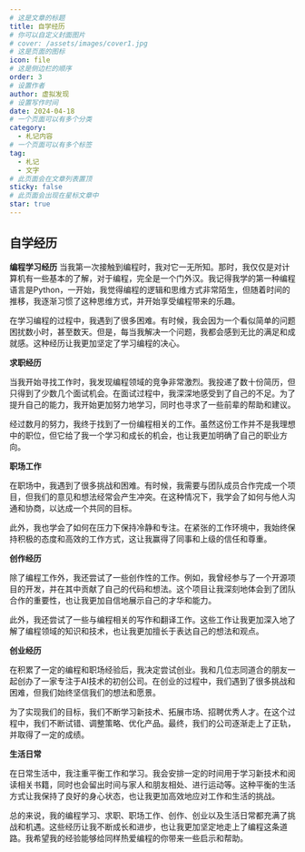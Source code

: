 ```yaml
---
# 这是文章的标题
title: 自学经历
# 你可以自定义封面图片
# cover: /assets/images/cover1.jpg
# 这是页面的图标
icon: file
# 这是侧边栏的顺序
order: 3
# 设置作者
author: 虚拟发现
# 设置写作时间
date: 2024-04-18
# 一个页面可以有多个分类
category:
  - 札记内容
# 一个页面可以有多个标签
tag:
  - 札记
  - 文字
# 此页面会在文章列表置顶
sticky: false
# 此页面会出现在星标文章中
star: true
---
```




<!-- more -->

## 自学经历
**编程学习经历**
当我第一次接触到编程时，我对它一无所知。那时，我仅仅是对计算机有一些基本的了解，对于编程，完全是一个门外汉。我记得我学的第一种编程语言是Python，一开始，我觉得编程的逻辑和思维方式非常陌生，但随着时间的推移，我逐渐习惯了这种思维方式，并开始享受编程带来的乐趣。

在学习编程的过程中，我遇到了很多困难。有时候，我会因为一个看似简单的问题困扰数小时，甚至数天。但是，每当我解决一个问题，我都会感到无比的满足和成就感。这种经历让我更加坚定了学习编程的决心。

**求职经历**

当我开始寻找工作时，我发现编程领域的竞争非常激烈。我投递了数十份简历，但只得到了少数几个面试机会。在面试过程中，我深深地感受到了自己的不足。为了提升自己的能力，我开始更加努力地学习，同时也寻求了一些前辈的帮助和建议。

经过数月的努力，我终于找到了一份编程相关的工作。虽然这份工作并不是我理想中的职位，但它给了我一个学习和成长的机会，也让我更加明确了自己的职业方向。

**职场工作**

在职场中，我遇到了很多挑战和困难。有时候，我需要与团队成员合作完成一个项目，但我们的意见和想法经常会产生冲突。在这种情况下，我学会了如何与他人沟通和协商，以达成一个共同的目标。

此外，我也学会了如何在压力下保持冷静和专注。在紧张的工作环境中，我始终保持积极的态度和高效的工作方式，这让我赢得了同事和上级的信任和尊重。

**创作经历**

除了编程工作外，我还尝试了一些创作性的工作。例如，我曾经参与了一个开源项目的开发，并在其中贡献了自己的代码和想法。这个项目让我深刻地体会到了团队合作的重要性，也让我更加自信地展示自己的才华和能力。

此外，我还尝试了一些与编程相关的写作和翻译工作。这些工作让我更加深入地了解了编程领域的知识和技术，也让我更加擅长于表达自己的想法和观点。

**创业经历**

在积累了一定的编程和职场经验后，我决定尝试创业。我和几位志同道合的朋友一起创办了一家专注于AI技术的初创公司。在创业的过程中，我们遇到了很多挑战和困难，但我们始终坚信我们的想法和愿景。

为了实现我们的目标，我们不断学习新技术、拓展市场、招聘优秀人才。在这个过程中，我们不断试错、调整策略、优化产品。最终，我们的公司逐渐走上了正轨，并取得了一定的成绩。

**生活日常**

在日常生活中，我注重平衡工作和学习。我会安排一定的时间用于学习新技术和阅读相关书籍，同时也会留出时间与家人和朋友相处、进行运动等。这种平衡的生活方式让我保持了良好的身心状态，也让我更加高效地应对工作和生活的挑战。

总的来说，我的编程学习、求职、职场工作、创作、创业以及生活日常都充满了挑战和机遇。这些经历让我不断成长和进步，也让我更加坚定地走上了编程这条道路。我希望我的经验能够给同样热爱编程的你带来一些启示和帮助。